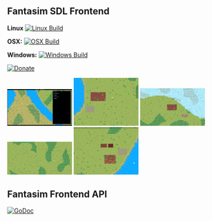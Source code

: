 ## Fantasim SDL Frontend

**Linux** [![Linux Build](https://build.snapcraft.io/badge/andreas-jonsson/fantasim-pub.svg)](https://build.snapcraft.io/user/andreas-jonsson/fantasim-pub)

**OSX:** [![OSX Build](https://travis-ci.org/andreas-jonsson/fantasim-pub.svg?branch=master)](https://travis-ci.org/andreas-jonsson/fantasim-pub)

**Windows:** [![Windows Build](https://ci.appveyor.com/api/projects/status/6j506u0w1quelt0g?svg=true)](https://ci.appveyor.com/project/andreas-jonsson/fantasim-pub)

[![Donate](https://img.shields.io/badge/donate-itch.io-red.svg)](https://phix.itch.io/fantasim/purchase)

<img src="https://raw.githubusercontent.com/andreas-jonsson/fantasim-pub/master/assets/screenshots/screen0.png" width="150"> <img src="https://raw.githubusercontent.com/andreas-jonsson/fantasim-pub/master/assets/screenshots/screen1.gif" width="150"> <img src="https://raw.githubusercontent.com/andreas-jonsson/fantasim-pub/master/assets/screenshots/screen2.gif" width="150"> <img src="https://raw.githubusercontent.com/andreas-jonsson/fantasim-pub/master/assets/screenshots/screen3.gif" width="150"> <img src="https://raw.githubusercontent.com/andreas-jonsson/fantasim-pub/master/assets/screenshots/screen4.gif" width="150">

## Fantasim Frontend API

[![GoDoc](https://img.shields.io/badge/doc-GoDoc-blue.svg)](https://godoc.org/github.com/andreas-jonsson/fantasim-pub/api)
